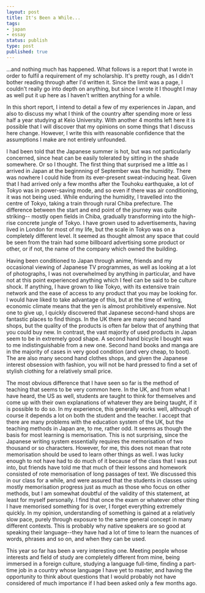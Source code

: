 ```yaml
---
layout: post
title: It's Been a While...
tags:
- japan
- essay
status: publish
type: post
published: true
---
```

...and nothing much has happened. What follows is a report that I wrote in order to fulfil a requirement of my scholarship. It's pretty rough, as I didn't bother reading through after I'd written it. Since the limit was a page, I couldn't really go into depth on anything, but since I wrote it I thought I may as well put it up here as I haven't written anything for a while.

In this short report, I intend to detail a few of my experiences in Japan, and also to discuss my what I think of the country after spending more or less half a year studying at Keio University. With another 4 months left here it is possible that I will discover that my opinions on some things that I discuss here change. However, I write this with reasonable confidence that the assumptions I make are not entirely unfounded.

I had been told that the Japanese summer is hot, but was not particularly concerned, since heat can be easily tolerated by sitting in the shade somewhere. Or so I thought. The first thing that surprised me a little as I arrived in Japan at the beginnning of September was the humidity. There was nowhere I could hide from its ever-present sweat-inducing heat. Given that I had arrived only a few months after the Touhoku earthquake, a lot of Tokyo was in power-saving mode, and so even if there was air conditioning, it was not being used. While enduring the humidity, I travelled into the centre of Tokyo, taking a train through rural Chiba prefecture. The difference between the start and end point of the journey was quite striking-- mostly open fields in Chiba, gradually transforming into the high-rise concrete jungle of Tokyo. I have grown used to advertisements, having lived in London for most of my life, but the scale in Tokyo was on a completely different level. It seemed as thought almost any space that could be seen from the train had some billboard advertising some product or other, or if not, the name of the company which owned the building.

Having been conditioned to Japan through anime, friends and my occasional viewing of Japanese TV programmes, as well as looking at a lot of photographs, I was not overwhelmed by anything in particular, and have not at this point experienced anything which I feel can be said to be culture shock. If anything, I have grown to like Tokyo, with its extensive train network and the ease of access to any product that you may be looking for. I would have liked to take advantage of this, but at the time of writing, economic climate means that the yen is almost prohibitively expensive. Not one to give up, I quickly discovered that Japanese second-hand shops are fantastic places to find things. In the UK there are many second hand shops, but the quality of the products is often far below that of anything that you could buy new. In contrast, the vast majority of used products in Japan seem to be in extremely good shape. A second hand bicycle I bought was to me indistinguishable from a new one. Second hand books and manga are in the majority of cases in very good condition (and very cheap, to boot). The are also many second hand clothes shops, and given the Japanese interest obsession with fashion, you will not be hard pressed to find a set of stylish clothing for a relatively small price.

The most obvious difference that I have seen so far is the method of teaching that seems to be very common here. In the UK, and from what I have heard, the US as well, students are taught to think for themselves and come up with their own explanations of whatever they are being taught, if it is possible to do so. In my experience, this generally works well, although of course it depends a lot on both the student and the teacher. I accept that there are many problems with the education system of the UK, but the teaching methods in Japan are, to me, rather odd. It seems as though the basis for most learning is memorisation. This is not surprising, since the Japanese writing system essentially requires the memorisation of two thousand or so characters. However, for me, this does not mean that rote memorisation should be used to learn other things as well. I was lucky enough to not have had to do much of it because of the class that I was put into, but friends have told me that much of their lessons and homework consisted of rote memorisation of long passages of text. We discussed this in our class for a while, and were assured that the students in classes using mostly memorisation progress just as much as those who focus on other methods, but I am somewhat doubtful of the validity of this statement, at least for myself personally. I find that once the exam or whatever other thing I have memorised something for is over, I forget everything extremely quickly. In my opinion, understanding of something is gained at a relatively slow pace, purely through exposure to the same general concept in many different contexts. This is probably why native speakers are so good at speaking their language--they have had a lot of time to learn the nuances of words, phrases and so on, and when they can be used.

This year so far has been a very interesting one. Meeting people whose interests and field of study are completely different from mine, being immersed in a foreign culture, studying a language full-time, finding a part-time job in a country whose language I have yet to master, and having the opportunity to think about questions that I would probably not have considered of much importance if I had been asked only a few months ago.
